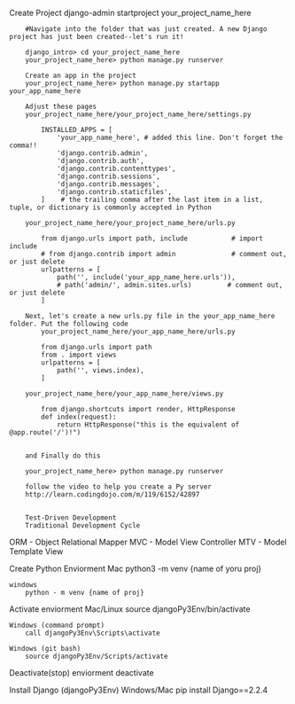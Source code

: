 
Create Project
    django-admin startproject your_project_name_here

        #Navigate into the folder that was just created. A new Django project has just been created--let's run it!

        django_intro> cd your_project_name_here
        your_project_name_here> python manage.py runserver

        Create an app in the project
        your_project_name_here> python manage.py startapp your_app_name_here

        Adjust these pages
        your_project_name_here/your_project_name_here/settings.py

            INSTALLED_APPS = [
                'your_app_name_here', # added this line. Don't forget the comma!!
                'django.contrib.admin',
                'django.contrib.auth',
                'django.contrib.contenttypes',
                'django.contrib.sessions',
                'django.contrib.messages',
                'django.contrib.staticfiles',
            ]    # the trailing comma after the last item in a list, tuple, or dictionary is commonly accepted in Python

        your_project_name_here/your_project_name_here/urls.py

            from django.urls import path, include           # import include
            # from django.contrib import admin              # comment out, or just delete
            urlpatterns = [
                path('', include('your_app_name_here.urls')),	   
                # path('admin/', admin.sites.urls)         # comment out, or just delete
            ]

        Next, let's create a new urls.py file in the your_app_name_here folder. Put the following code
            your_project_name_here/your_app_name_here/urls.py

            from django.urls import path     
            from . import views
            urlpatterns = [
                path('', views.index),	   
            ]

        your_project_name_here/your_app_name_here/views.py

            from django.shortcuts import render, HttpResponse
            def index(request):
                return HttpResponse("this is the equivalent of @app.route('/')!")


        and Finally do this

        your_project_name_here> python manage.py runserver

        follow the video to help you create a Py server
        http://learn.codingdojo.com/m/119/6152/42897


        Test-Driven Development
        Traditional Development Cycle



ORM - Object Relational Mapper
MVC - Model View Controller
MTV - Model Template View

Create Python Enviorment
    Mac
        python3 -m venv {name of yoru proj}

    windows
        python - m venv {name of proj}

Activate enviorment
    Mac/Linux
        source djangoPy3Env/bin/activate                         

    Windows (command prompt)
        call djangoPy3Env\Scripts\activate       

    Windows (git bash)
        source djangoPy3Env/Scripts/activate   

Deactivate(stop) enviorment
    deactivate


Install Django
    (djangoPy3Env) Windows/Mac
        pip install Django==2.2.4    
